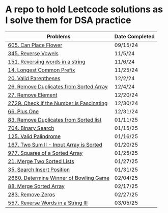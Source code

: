 # A repo to hold Leetcode solutions as I solve them for DSA practice

| Problems                                                                                                                             | Date Completed |
| ------------------------------------------------------------------------------------------------------------------------------------ | -------------- |
| [605. Can Place Flower](https://leetcode.com/problems/can-place-flowers/description/)                                                | 09/15/24       |
| [345. Reverse Vowels](https://leetcode.com/problems/reverse-vowels-of-a-string/description/?envType=study-plan-v2&envId=leetcode-75) | 11/5/24        |
| [151. Reversing words in a string](https://leetcode.com/problems/reverse-words-in-a-string/description/)                             | 11/6/24        |
| [14. Longest Common Prefix](https://leetcode.com/problems/longest-common-prefix/description/)                                        | 11/25/24       |
| [20. Valid Parentheses](https://leetcode.com/problems/valid-parentheses/description/)                                                | 12/2/24        |
| [26. Remove Duplicates from Sorted Array](https://leetcode.com/problems/remove-duplicates-from-sorted-array/description/)            | 12/4/24        |
| [27. Remove Element](https://leetcode.com/problems/remove-element/description/)                                                      | 12/20/24       |
| [2729. Check if the Number is Fascinating](https://leetcode.com/problems/check-if-the-number-is-fascinating/)                        | 12/30/24       |
| [66. Plus One](https://leetcode.com/problems/plus-one/description/)                                                                  | 12/31/24       |
| [83. Remove Duplicates from Sorted list](https://leetcode.com/problems/remove-duplicates-from-sorted-list/description/)              | 01/11/25       |
| [704. Binary Search](https://leetcode.com/problems/binary-search/description/)                                                       | 01/15/25       |
| [125. Valid Palindrome](https://leetcode.com/problems/valid-palindrome/description/)                                                 | 01/16/25       |
| [167. Two Sum II - Input Array is Sorted](https://leetcode.com/problems/two-sum-ii-input-array-is-sorted/description/)               | 01/20/25       |
| [977. Squares of a Sorted Array](https://leetcode.com/problems/squares-of-a-sorted-array/description/)                               | 01/25/25       |
| [21. Merge Two Sorted Lists](https://leetcode.com/problems/merge-two-sorted-lists/description/)                                      | 01/27/25       |
| [35. Search Insert Position](https://leetcode.com/problems/search-insert-position/description/)                                      | 01/31/25       |
| [2660. Determine Winner of Bowling Game](https://leetcode.com/problems/determine-the-winner-of-a-bowling-game/description/)          | 02/04/25       |
| [88. Merge Sorted Array](https://leetcode.com/problems/merge-sorted-array/description/)                                              | 02/17/25       |
| [283. Remove Zeros](https://leetcode.com/problems/move-zeroes/description/)                                                          | 02/27/25       |
| [557. Reverse Words in a String III](https://leetcode.com/problems/reverse-words-in-a-string-iii/description)                        | 03/05/25       |
